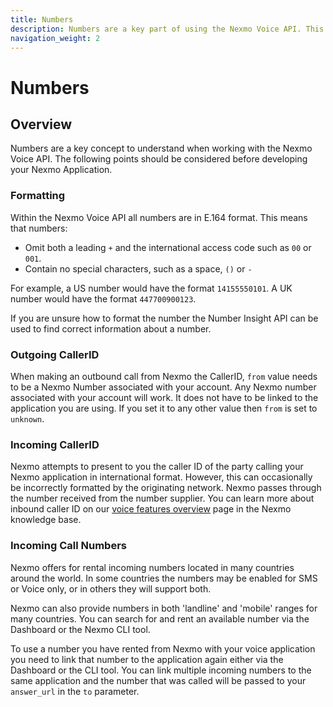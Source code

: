 ```yaml
---
title: Numbers
description: Numbers are a key part of using the Nexmo Voice API. This guide covers number formatting, outgoing caller IDs and incoming call numbers.
navigation_weight: 2
---
```


# Numbers

## Overview

Numbers are a key concept to understand when working with the Nexmo Voice API. The following points should be considered before developing your Nexmo Application.

### Formatting

Within the Nexmo Voice API all numbers are in E.164 format. This means that numbers:

* Omit both a leading `+` and the international access code such as `00` or `001`. 
* Contain no special characters, such as a space, `()` or `-`

For example, a US number would have the format `14155550101`. A UK number would have the format `447700900123`. 

If you are unsure how to format the number the Number Insight API can be used to find correct information about a number.

### Outgoing CallerID

When making an outbound call from Nexmo the CallerID, `from` value needs to be a Nexmo Number associated with your account. Any Nexmo number associated with your account will work. It does not have to be linked to the application you are using. If you set it to any other value then `from` is set to `unknown`.


### Incoming CallerID

Nexmo attempts to present to you the caller ID of the party calling your Nexmo application in international format. However, this can occasionally be incorrectly formatted by the originating network. Nexmo passes through the number received from the number supplier. You can learn more about inbound caller ID on our [voice features overview](https://help.nexmo.com/hc/en-us/articles/115011761808) page in the Nexmo knowledge base.


### Incoming Call Numbers 

Nexmo offers for rental incoming numbers located in many countries around the world. In some countries the numbers may be enabled for SMS or Voice only, or in others they will support both.

Nexmo can also provide numbers in both 'landline' and 'mobile' ranges for many countries. You can search for and rent an available number via the Dashboard or the Nexmo CLI tool. 

To use a number you have rented from Nexmo with your voice application you need to link that number to the application again either via the Dashboard or the CLI tool. You can link multiple incoming numbers to the same application and the number that was called will be passed to your `answer_url` in the `to` parameter.
